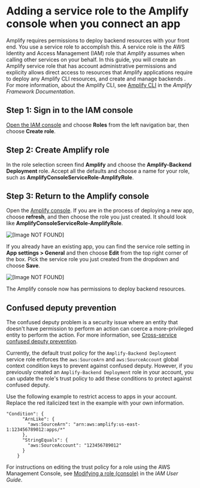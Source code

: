 # Adding a service role to the Amplify console when you connect an app<a name="how-to-service-role-amplify-console"></a>

Amplify requires permissions to deploy backend resources with your front end\. You use a service role to accomplish this\. A service role is the AWS Identity and Access Management \(IAM\) role that Amplify assumes when calling other services on your behalf\. In this guide, you will create an Amplify service role that has account administrative permissions and explicity allows direct access to resources that Amplify applications require to deploy any Amplify CLI resources, and create and manage backends \. For more information, about the Amplify CLI, see [Amplify CLI](https://docs.amplify.aws/cli) in the *Amplify Framework Documentation*\.

## Step 1: Sign in to the IAM console<a name="step-1-login-to-the-iam-console"></a>

 [Open the IAM console](https://console.aws.amazon.com/iam/home?#/roles) and choose **Roles** from the left navigation bar, then choose **Create role**\.

## Step 2: Create Amplify role<a name="step-2-create-amplify-role"></a>

In the role selection screen find **Amplify** and choose the **Amplify\-Backend Deployment** role\. Accept all the defaults and choose a name for your role, such as **AmplifyConsoleServiceRole\-AmplifyRole**\.

## Step 3: Return to the Amplify console<a name="step-3-return-to-the-amplify-console"></a>

Open the [Amplify console](https://console.aws.amazon.com/amplify/)\. If you are in the process of deploying a new app, choose **refresh**, and then choose the role you just created\. It should look like **AmplifyConsoleServiceRole\-AmplifyRole**\.

![\[Image NOT FOUND\]](http://docs.aws.amazon.com/amplify/latest/userguide/images/amplify-servicerole.png)

If you already have an existing app, you can find the service role setting in **App settings > General** and then choose **Edit** from the top right corner of the box\. Pick the service role you just created from the dropdown and choose **Save**\.

![\[Image NOT FOUND\]](http://docs.aws.amazon.com/amplify/latest/userguide/images/amplify-servicerole2.png)

The Amplify console now has permissions to deploy backend resources\.

## Confused deputy prevention<a name="confused-deputy-prevention"></a>

The confused deputy problem is a security issue where an entity that doesn't have permission to perform an action can coerce a more\-privileged entity to perform the action\. For more information, see [Cross\-service confused deputy prevention](cross-service-confused-deputy-prevention.md)\.

Currently, the default trust policy for the `Amplify-Backend Deployment` service role enforces the `aws:SourceArn` and `aws:SourceAccount` global context condition keys to prevent against confused deputy\. However, if you previously created an `Amplify-Backend Deployment` role in your account, you can update the role's trust policy to add these conditions to protect against confused deputy\.

Use the following example to restrict access to apps in your account\. Replace the red italicized text in the example with your own information\.

```
"Condition": {
      "ArnLike": {
        "aws:SourceArn": "arn:aws:amplify:us-east-1:123456789012:apps/*"
      },
      "StringEquals": {
        "aws:SourceAccount": "123456789012"
      }
    }
```

For instructions on editing the trust policy for a role using the AWS Management Console, see [Modifying a role \(console\)](https://docs.aws.amazon.com/IAM/latest/UserGuide/roles-managingrole-editing-console.html) in the *IAM User Guide*\.